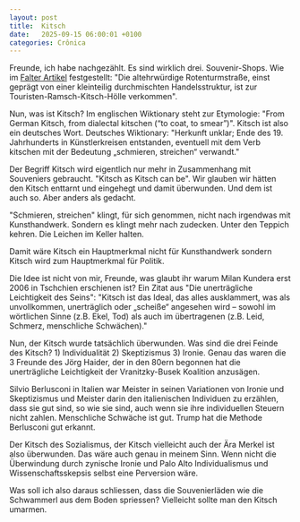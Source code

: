 ```yaml
---
layout: post
title:  Kitsch
date:   2025-09-15 06:00:01 +0100
categories: Crônica
---
```

Freunde, ich habe nachgezählt. Es sind wirklich drei. Souvenir-Shops. Wie im [Falter Artikel](https://www.falter.at/maily/20250725/licht-und-schatten-in-der-innenstadt) festgestellt: "Die altehrwürdige Rotenturmstraße, einst geprägt von einer kleinteilig durchmischten Handelsstruktur, ist zur Touristen-Ramsch-Kitsch-Hölle verkommen".

Nun, was ist Kitsch? Im englischen Wiktionary steht zur Etymologie: "From German Kitsch, from dialectal kitschen (“to coat, to smear”)". Kitsch ist also ein deutsches Wort. Deutsches Wiktionary: "Herkunft unklar; Ende des 19. Jahrhunderts in Künstlerkreisen entstanden, eventuell mit dem Verb kitschen mit der Bedeutung „schmieren, streichen“ verwandt."

Der Begriff Kitsch wird eigentlich nur mehr in Zusammenhang mit Souveniers gebraucht. "Kitsch as Kitsch can be". Wir glauben wir hätten den Kitsch enttarnt und eingehegt und damit überwunden. Und dem ist auch so. Aber anders als gedacht.

 "Schmieren, streichen" klingt, für sich genommen, nicht nach irgendwas mit Kunsthandwerk. Sondern es klingt mehr nach zudecken. Unter den Teppich kehren. Die Leichen im Keller halten.

Damit wäre Kitsch ein Hauptmerkmal nicht für Kunsthandwerk sondern Kitsch wird zum Hauptmerkmal für Politik.

Die Idee ist nicht von mir, Freunde, was glaubt ihr warum Milan Kundera erst 2006 in Tschchien erschienen ist? Ein Zitat aus "Die unerträgliche Leichtigkeit des Seins": "Kitsch ist das Ideal, das alles ausklammert, was als unvollkommen, unerträglich oder „scheiße“ angesehen wird – sowohl im wörtlichen Sinne (z.B. Ekel, Tod) als auch im übertragenen (z.B. Leid, Schmerz, menschliche Schwächen)."

Nun, der Kitsch wurde tatsächlich überwunden. Was sind die drei Feinde des Kitsch? 1) Individualität 2) Skeptizismus 3) Ironie. Genau das waren die 3 Freunde des Jörg Haider, der in den 80ern begonnen hat die unerträgliche Leichtigkeit der Vranitzky-Busek Koalition anzusägen.

Silvio Berlusconi in Italien war Meister in seinen Variationen von Ironie und Skeptizismus und Meister darin den italienischen Individuen zu erzählen, dass sie gut sind, so wie sie sind, auch wenn sie ihre individuellen Steuern nicht zahlen. Menschliche Schwäche ist gut. Trump hat die Methode Berlusconi gut erkannt.

Der Kitsch des Sozialismus, der Kitsch vielleicht auch der Ära Merkel ist also überwunden. Das wäre auch genau in meinem Sinn. Wenn nicht die Überwindung durch zynische Ironie und Palo Alto Individualismus und Wissenschaftsskepsis  selbst eine Perversion wäre.

Was soll ich also daraus schliessen, dass die Souvenierläden wie die Schwammerl aus dem Boden spriessen? Vielleicht sollte man den Kitsch umarmen.
